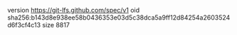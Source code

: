 version https://git-lfs.github.com/spec/v1
oid sha256:b143d8e938ee58b0436353e03d5c38dca5a9ff12d84254a2603524d6f3cf4c13
size 8817
